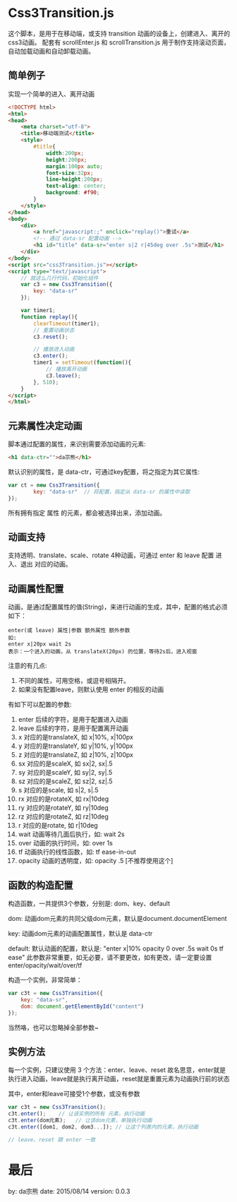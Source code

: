 # Css3Transition.js

这个脚本，是用于在移动端，或支持 transition 动画的设备上，创建进入、离开的css3动画。
配套有 scrollEnter.js 和 scrollTransition.js 用于制作支持滚动页面，自动加载动画和自动卸载动画。

## 简单例子

实现一个简单的进入、离开动画

``` html
<!DOCTYPE html>
<html>
<head>
    <meta charset="utf-8">
    <title>移动端测试</title>
    <style>
        #title{
            width:200px;
            height:200px;
            margin:100px auto;
            font-size:32px;
            line-height:200px;
            text-align: center;
            background: #f90;
        }
    </style>
</head>
<body>
    <div>
        <a href="javascript:;" onclick="replay()">重试</a>
        <!-- 通过 data-sr 配置动画 -->
        <h1 id="title" data-sr="enter s|2 r|45deg over .5s">测试</h1>
    </div>
</body>
<script src="css3Transition.js"></script>
<script type="text/javascript">
	// 就这么几行代码，初始化组件
    var c3 = new Css3Transition({
        key: "data-sr"
    });

    var timer1;
    function replay(){
        clearTimeout(timer1);
        // 重置动画状态
        c3.reset();

		// 播放进入动画
        c3.enter();
        timer1 = setTimeout(function(){
	        // 播放离开动画
            c3.leave();
        }, 510);
    }
</script>
</html>

```

## 元素属性决定动画

脚本通过配置的属性，来识别需要添加动画的元素:

``` html
<h1 data-ctr="">da宗熊</h1>
```
默认识别的属性，是 data-ctr，可通过key配置，将之指定为其它属性:

``` javascript
var ct = new Css3Transition({
		key: "data-sr"  // 将配置，指定从 data-sr 的属性中读取
});
```
所有拥有指定 属性 的元素，都会被选择出来，添加动画。

## 动画支持

支持透明、translate、scale、rotate 4种动画，可通过 enter 和 leave 配置 进入、退出 对应的动画。

## 动画属性配置

动画，是通过配置属性的值(String)，来进行动画的生成，其中，配置的格式必须如下：
``` text
enter(或 leave) 属性|参数 额外属性 额外参数
如:
enter x|20px wait 2s
表示：一个进入的动画，从 translateX(20px) 的位置，等待2s后，进入视窗
```
注意的有几点:

 1. 不同的属性，可用空格，或逗号相隔开。
 2. 如果没有配置leave，则默认使用 enter 的相反的动画

有如下可以配置的参数:

 1. enter 后续的字符，是用于配置进入动画
 2. leave 后续的字符，是用于配置离开动画
 3. x        对应的是translateX,   如 x|10%, x|100px
 4. y        对应的是translateY,   如 y|10%,  y|100px
 5. z        对应的是translateZ,   如 z|10%,  z|100px
 6. sx      对应的是scaleX,   如 sx|2,  sx|.5
 7. sy      对应的是scaleY,    如 sy|2,  sy|.5
 8. sz      对应的是scaleZ,    如 sz|2,  sz|.5
 9. s        对应的是scale,      如 s|2,   s|.5
 10. rx    对应的是rotateX,  如 rx|10deg
 11. ry    对应的是rotateY,  如 ry|10deg
 12. rz    对应的是rotateZ,  如 rz|10deg
 13. r    对应的是rotate,  如 r|10deg
 14. wait  动画等待几面后执行，如: wait 2s
 15. over 动画的执行时间，如: over 1s
 16. tf 动画执行的线性函数，如: tf ease-in-out
 17. opacity 动画的透明度，如: opacity .5 [不推荐使用这个]

## 函数的构造配置

构造函数，一共提供3个参数，分别是: dom、key、default

dom:
动画dom元素的共同父级dom元素，默认是document.documentElement

key:
动画dom元素的动画配置属性，默认是 data-ctr

default:
默认动画的配置，默认是: "enter x|10% opacity 0 over .5s wait 0s tf ease"
此参数非常重要，如无必要，请不要更改，如有更改，请一定要设置 enter/opacity/wait/over/tf

构造一个实例，非常简单：
``` javascript
var c3t = new Css3Transition({
	key: "data-sr",
	dom: document.getElementById("content")
});
```
当然咯，也可以忽略掉全部参数~

## 实例方法

每一个实例，只建议使用 3 个方法：enter、leave、reset
故名思意，enter就是执行进入动画，leave就是执行离开动画，reset就是重置元素为动画执行前的状态

其中，enter和leave可接受1个参数，或没有参数
``` javascript
var c3t = new Css3Transition();
c3t.enter();	// 让该实例的所有 元素，执行动画
c3t.enter(dom元素);	// 让该dom元素，单独执行动画
c3t.enter([dom1, dom2, dom3...]); // 让这个列表内的元素，执行动画

// leave、reset 跟 enter 一致
```


# 最后

by: da宗熊
date: 2015/08/14
version: 0.0.3
